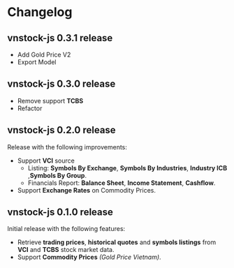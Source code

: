 # Changelog

## vnstock-js 0.3.1 release
* Add Gold Price V2
* Export Model

## vnstock-js 0.3.0 release
* Remove support **TCBS**
* Refactor

## vnstock-js 0.2.0 release
Release with the following improvements:

* Support **VCI** source
  * Listing: **Symbols By Exchange**, **Symbols By Industries**, **Industry ICB** ,**Symbols By Group**.
  * Financials Report: **Balance Sheet**, **Income Statement**, **Cashflow**.
* Support **Exchange Rates** on Commodity Prices.

## vnstock-js 0.1.0 release

Initial release with the following features:
* Retrieve **trading prices**,  **historical quotes** and **symbols listings** from **VCI** and **TCBS** stock market data.
* Support **Commodity Prices** *(Gold Price Vietnam)*.